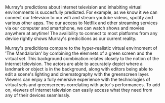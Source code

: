 Murray's predictions about internet television and inhabiting virtual enviromments is succesfully predicted. 
For example, as we know it we can connect our televsion to our wifi and stream youtube videos, spotify and various other apps.
The our access to Netflix and other streaming services via our computer and smartphone, we can watch shows and movies anywhere at anytime!
The availbility to connect to most platforms from any device rightly shows Murray's predicitions as our current reality.

Murray's predicitions compare to the hyper-realistic virtual envirnoment of 'The Mandalorian' by combining the elemnets of a green screen 
and the virtual set. This background combination relates closely to the notion of the internet television. The actors are able to accurately depict
where a landmark or object is in the background, along with editors being able to edit a scene's lighting and cinematography with the greenscreen layer. 
Viewers can enjoy a fully emersive experience with the technologies of virtual sets and greenscreens correlating with actor's performances.
To add on, viewers of internet television can easily access what they need from any of their devices seamlessly. 
